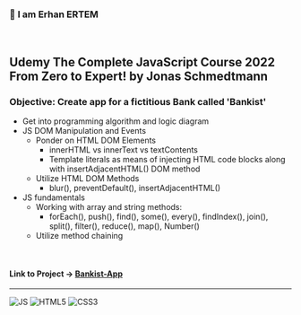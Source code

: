 ### 👋 **I am Erhan ERTEM**

&emsp;

## Udemy The Complete JavaScript Course 2022 From Zero to Expert! by Jonas Schmedtmann

### **Objective:** Create app for a fictitious Bank called 'Bankist'

- Get into programming algorithm and logic diagram
- JS DOM Manipulation and Events
  - Ponder on HTML DOM Elements
    - innerHTML vs innerText vs textContents
    - Template literals as means of injecting HTML code blocks along with insertAdjacentHTML() DOM method
  - Utilize HTML DOM Methods
    - blur(), preventDefault(), insertAdjacentHTML()
- JS fundamentals
  - Working with array and string methods:
    - forEach(), push(), find(), some(), every(), findIndex(), join(), split(), filter(), reduce(), map(), Number()
  - Utilize method chaining

&emsp;

#### Link to Project &rarr; [Bankist-App](https://bankist-app-erhan-ertem.netlify.app)

---

![JS](https://img.shields.io/badge/JavaScript-323330?style=for-the-badge&logo=javascript&logoColor=F7DF1E) ![HTML5](https://img.shields.io/badge/HTML5-E34F26?style=for-the-badge&logo=html5&logoColor=white) ![CSS3](https://img.shields.io/badge/CSS3-1572B6?style=for-the-badge&logo=css3&logoColor=white)

&emsp;
